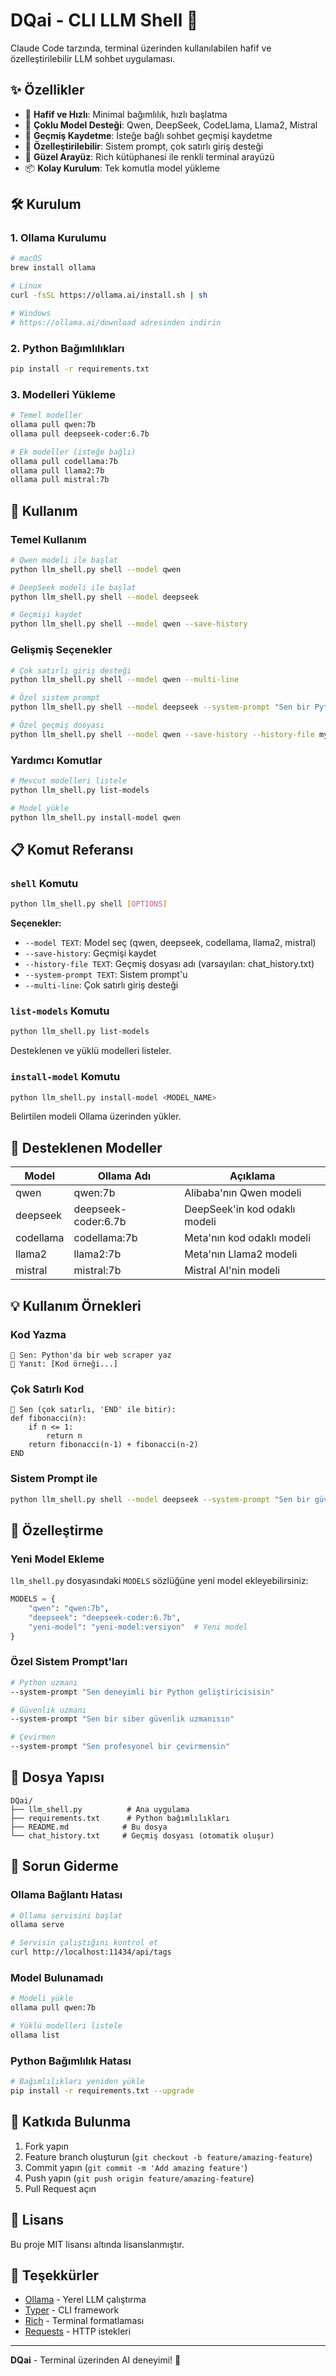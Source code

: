 # DQai - CLI LLM Shell 🚀

Claude Code tarzında, terminal üzerinden kullanılabilen hafif ve özelleştirilebilir LLM sohbet uygulaması.

## ✨ Özellikler

- 🎯 **Hafif ve Hızlı**: Minimal bağımlılık, hızlı başlatma
- 🤖 **Çoklu Model Desteği**: Qwen, DeepSeek, CodeLlama, Llama2, Mistral
- 💾 **Geçmiş Kaydetme**: İsteğe bağlı sohbet geçmişi kaydetme
- 🔧 **Özelleştirilebilir**: Sistem prompt, çok satırlı giriş desteği
- 🎨 **Güzel Arayüz**: Rich kütüphanesi ile renkli terminal arayüzü
- 📦 **Kolay Kurulum**: Tek komutla model yükleme

## 🛠️ Kurulum

### 1. Ollama Kurulumu

```bash
# macOS
brew install ollama

# Linux
curl -fsSL https://ollama.ai/install.sh | sh

# Windows
# https://ollama.ai/download adresinden indirin
```

### 2. Python Bağımlılıkları

```bash
pip install -r requirements.txt
```

### 3. Modelleri Yükleme

```bash
# Temel modeller
ollama pull qwen:7b
ollama pull deepseek-coder:6.7b

# Ek modeller (isteğe bağlı)
ollama pull codellama:7b
ollama pull llama2:7b
ollama pull mistral:7b
```

## 🚀 Kullanım

### Temel Kullanım

```bash
# Qwen modeli ile başlat
python llm_shell.py shell --model qwen

# DeepSeek modeli ile başlat
python llm_shell.py shell --model deepseek

# Geçmişi kaydet
python llm_shell.py shell --model qwen --save-history
```

### Gelişmiş Seçenekler

```bash
# Çok satırlı giriş desteği
python llm_shell.py shell --model qwen --multi-line

# Özel sistem prompt
python llm_shell.py shell --model deepseek --system-prompt "Sen bir Python uzmanısın"

# Özel geçmiş dosyası
python llm_shell.py shell --model qwen --save-history --history-file my_chat.txt
```

### Yardımcı Komutlar

```bash
# Mevcut modelleri listele
python llm_shell.py list-models

# Model yükle
python llm_shell.py install-model qwen
```

## 📋 Komut Referansı

### `shell` Komutu

```bash
python llm_shell.py shell [OPTIONS]
```

**Seçenekler:**
- `--model TEXT`: Model seç (qwen, deepseek, codellama, llama2, mistral)
- `--save-history`: Geçmişi kaydet
- `--history-file TEXT`: Geçmiş dosyası adı (varsayılan: chat_history.txt)
- `--system-prompt TEXT`: Sistem prompt'u
- `--multi-line`: Çok satırlı giriş desteği

### `list-models` Komutu

```bash
python llm_shell.py list-models
```

Desteklenen ve yüklü modelleri listeler.

### `install-model` Komutu

```bash
python llm_shell.py install-model <MODEL_NAME>
```

Belirtilen modeli Ollama üzerinden yükler.

## 🎯 Desteklenen Modeller

| Model | Ollama Adı | Açıklama |
|-------|------------|----------|
| qwen | qwen:7b | Alibaba'nın Qwen modeli |
| deepseek | deepseek-coder:6.7b | DeepSeek'in kod odaklı modeli |
| codellama | codellama:7b | Meta'nın kod odaklı modeli |
| llama2 | llama2:7b | Meta'nın Llama2 modeli |
| mistral | mistral:7b | Mistral AI'nin modeli |

## 💡 Kullanım Örnekleri

### Kod Yazma
```
🧠 Sen: Python'da bir web scraper yaz
🤖 Yanıt: [Kod örneği...]
```

### Çok Satırlı Kod
```
🧠 Sen (çok satırlı, 'END' ile bitir):
def fibonacci(n):
    if n <= 1:
        return n
    return fibonacci(n-1) + fibonacci(n-2)
END
```

### Sistem Prompt ile
```bash
python llm_shell.py shell --model deepseek --system-prompt "Sen bir güvenlik uzmanısın"
```

## 🔧 Özelleştirme

### Yeni Model Ekleme

`llm_shell.py` dosyasındaki `MODELS` sözlüğüne yeni model ekleyebilirsiniz:

```python
MODELS = {
    "qwen": "qwen:7b",
    "deepseek": "deepseek-coder:6.7b",
    "yeni-model": "yeni-model:versiyon"  # Yeni model
}
```

### Özel Sistem Prompt'ları

```bash
# Python uzmanı
--system-prompt "Sen deneyimli bir Python geliştiricisisin"

# Güvenlik uzmanı
--system-prompt "Sen bir siber güvenlik uzmanısın"

# Çevirmen
--system-prompt "Sen profesyonel bir çevirmensin"
```

## 📁 Dosya Yapısı

```
DQai/
├── llm_shell.py          # Ana uygulama
├── requirements.txt      # Python bağımlılıkları
├── README.md            # Bu dosya
└── chat_history.txt     # Geçmiş dosyası (otomatik oluşur)
```

## 🐛 Sorun Giderme

### Ollama Bağlantı Hatası
```bash
# Ollama servisini başlat
ollama serve

# Servisin çalıştığını kontrol et
curl http://localhost:11434/api/tags
```

### Model Bulunamadı
```bash
# Modeli yükle
ollama pull qwen:7b

# Yüklü modelleri listele
ollama list
```

### Python Bağımlılık Hatası
```bash
# Bağımlılıkları yeniden yükle
pip install -r requirements.txt --upgrade
```

## 🤝 Katkıda Bulunma

1. Fork yapın
2. Feature branch oluşturun (`git checkout -b feature/amazing-feature`)
3. Commit yapın (`git commit -m 'Add amazing feature'`)
4. Push yapın (`git push origin feature/amazing-feature`)
5. Pull Request açın

## 📄 Lisans

Bu proje MIT lisansı altında lisanslanmıştır.

## 🙏 Teşekkürler

- [Ollama](https://ollama.ai) - Yerel LLM çalıştırma
- [Typer](https://typer.tiangolo.com) - CLI framework
- [Rich](https://rich.readthedocs.io) - Terminal formatlaması
- [Requests](https://requests.readthedocs.io) - HTTP istekleri

---

**DQai** - Terminal üzerinden AI deneyimi! 🚀 